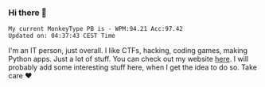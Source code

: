 ### Hi there 👋
<!-- PB START -->
```
My current MonkeyType PB is - WPM:94.21 Acc:97.42
Updated on: 04:37:43 CEST Time
```
<!-- PB END -->
I'm an IT person, just overall. I like CTFs, hacking, coding games, making Python apps. Just a lot of stuff.
You can check out my website [here](https://skill3472.github.io/).
I will probably add some interesting stuff here, when I get the idea to do so. Take care ❤️
